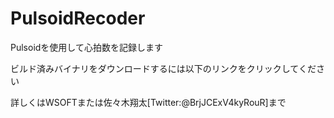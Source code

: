 # PulsoidRecoder

Pulsoidを使用して心拍数を記録します

ビルド済みバイナリをダウンロードするには以下のリンクをクリックしてください

詳しくはWSOFTまたは佐々木翔太[Twitter:@BrjJCExV4kyRouR]まで
